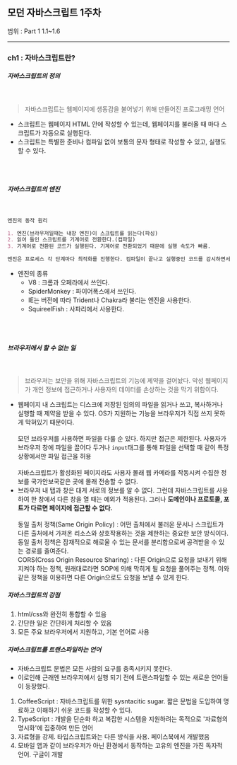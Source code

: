 ## 모던 자바스크립트 1주차

범위 : Part 1 1.1~1.6

---

### ch1 : 자바스크립트란?

##### 자바스크립트의 정의

<br/>

> 자바스크립트는 웹페이지에 생동감을 불어넣기 위해 만들어진 프로그래밍 언어

- 스크립트는 웹페이지 HTML 안에 작성할 수 있는데, 웹페이지를 불러올 때 마다 스크립트가 자동으로 실행된다.
- 스크립트는 특별한 준비나 컴파일 없이 보통의 문자 형태로 작성할 수 있고, 실행도 할 수 있다.

<br/><br/>

##### 자바스크립트의 엔진

<br/>

```md
엔진의 동작 원리

1. 엔진(브라우저일때는 내장 엔진)이 스크립트를 읽는다(파싱)
2. 읽어 들인 스크립트를 기계어로 전환한다.(컴파일)
3. 기계어로 전환된 코드가 실행된다. 기계어로 전환되었기 때문에 실행 속도가 빠름.

엔진은 프로세스 각 단계마다 최적화를 진행한다. 컴파일이 끝나고 실행중인 코드를 감시하면서, 이 코드로 흘러가는 데이터를 분석하고, 분석 결과를 토대로 기계어로 전환된 코드를 다시 최적화하기도 한다. 이런 과정을 거치면 스크립트 실행 속도는 더욱 더 빨라진다.
```

- 엔진의 종류
  - V8 : 크롬과 오페라에서 쓰인다.
  - SpiderMonkey : 파이어폭스에서 쓰인다.
  - IE는 버전에 따라 Trident나 Chakra라 불리는 엔진을 사용한다.
  - SquireelFish : 사파리에서 사용한다.

<br/><br/>

##### 브라우저에서 할 수 없는 일

<br/>

> 브라우저는 보안을 위해 자바스크립트의 기능에 제약을 걸어놨다. 악성 웹페이지가 개인 정보에 접근하거나 사용자의 데이터를 손상하는 것을 막기 위함이다.

- 웹페이지 내 스크립트는 디스크에 저장된 임의의 파일을 읽거나 쓰고, 복사하거나 실행할 때 제약을 받을 수 있다. OS가 지원하는 기능을 브라우저가 직접 쓰지 못하게 막혀있기 때문이다.
  <br/><br/>
  모던 브라우저를 사용하면 파일을 다룰 순 있다. 하지만 접근은 제한된다. 사용자가 브라우저 창에 파일을 끌어다 두거나 <code>input</code>태그를 통해 파일을 선택할 때 같이 특정 상황에서만 파일 접근을 허용
  <br/><br/>
  자바스크립트가 활성화된 페이지라도 사용자 몰래 웹 카메라를 작동시켜 수집한 정보를 국가안보국같은 곳에 몰래 전송할 수 없다.
- 브라우저 내 탭과 창은 대게 서로의 정보를 알 수 없다. 그런데 자바스크립트를 사용하여 한 창에서 다른 창을 열 때는 예외가 적용된다. 그러나 **도메인이나 프로토콜, 포트가 다르면 페이지에 접근할 수 없다.**
  <br/><br/>
  동일 출처 정책(Same Origin Policy) : 어떤 출처에서 불러온 문서나 스크립트가 다른 출처에서 가져온 리소스와 상호작용하는 것을 제한하는 중요한 보안 방식이다. 동일 출처 정책은 잠재적으로 해로울 수 있는 문서를 분리함으로써 공격받을 수 있는 경로를 줄여준다.
  <br/>
  CORS(Cross Origin Resource Sharing) : 다른 Origin으로 요청을 보내기 위해 지켜야 하는 정책, 원래대로라면 SOP에 의해 막히게 될 요청을 풀어주는 정책. 이와 같은 정책을 이용하면 다른 Origin으로도 요청을 보낼 수 있게 한다.

##### 자바스크립트의 강점

1. html/css와 완전히 통합할 수 있음
2. 간단한 일은 간단하게 처리할 수 있음
3. 모든 주요 브라우저에서 지원하고, 기본 언어로 사용

##### 자바스크립트를 트랜스파일하는 언어

- 자바스크립트 문법은 모든 사람의 요구를 충족시키지 못한다.
- 이로인해 근래엔 브라우저에서 실행 되기 전에 트랜스파일할 수 있는 새로운 언어들이 등장했다.

1. CoffeeScript : 자바스크립트를 위한 sysntacitic sugar. 짧은 문법을 도입하여 명료하고 이해하기 쉬운 코드를 작성할 수 있다.
2. TypeScript : 개발을 단순화 하고 복잡한 시스템을 지원하려는 목적으로 '자료형의 명시화'에 집중하여 만든 언어
3. 자료형을 강제. 타입스크립트와는 다른 방식을 사용. 페이스북에서 개발했음
4. 모바일 앱과 같이 브라우저가 아닌 환경에서 동작하는 고유의 엔진을 가진 독자적 언어. 구글이 개발
